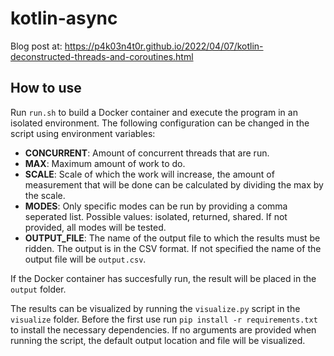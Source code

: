 # kotlin-async

Blog post at: https://p4k03n4t0r.github.io/2022/04/07/kotlin-deconstructed-threads-and-coroutines.html

## How to use

Run `run.sh` to build a Docker container and execute the program in an isolated environment. The following configuration can be changed in the script using environment variables:

* **CONCURRENT**: Amount of concurrent threads that are run.
* **MAX**: Maximum amount of work to do.
* **SCALE**: Scale of which the work will increase, the amount of measurement that will be done can be calculated by dividing the max by the scale.
* **MODES**: Only specific modes can be run by providing a comma seperated list. Possible values: isolated, returned, shared. If not provided, all modes will be tested.
* **OUTPUT_FILE**: The name of the output file to which the results must be ridden. The output is in the CSV format. If not specified the name of the output file will be `output.csv`.

If the Docker container has succesfully run, the result will be placed in the `output` folder.

The results can be visualized by running the `visualize.py` script in the `visualize` folder. Before the first use run `pip install -r requirements.txt` to install the necessary dependencies. If no arguments are provided when running the script, the default output location and file will be visualized.